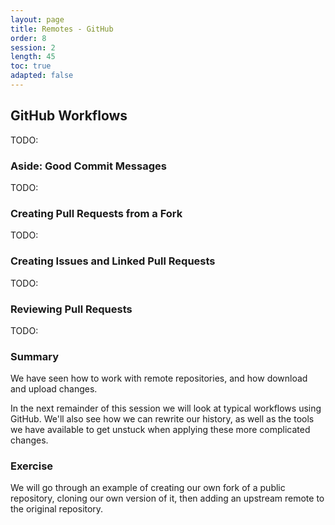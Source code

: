 ```yaml
---
layout: page
title: Remotes - GitHub
order: 8
session: 2
length: 45
toc: true
adapted: false
---
```


## GitHub Workflows

TODO:

### Aside: Good Commit Messages

TODO:

### Creating Pull Requests from a Fork

TODO:

### Creating Issues and Linked Pull Requests

TODO:

### Reviewing Pull Requests

TODO:

### Summary

We have seen how to work with remote repositories, and how download and upload changes.

In the next remainder of this session we will look at typical workflows using GitHub.
We'll also see how we can rewrite our history, as well as the tools we have available to get unstuck when applying these more complicated changes.

### Exercise

We will go through an example of creating our own fork of a public repository, cloning our own version of it, then adding an upstream remote to the original repository.
